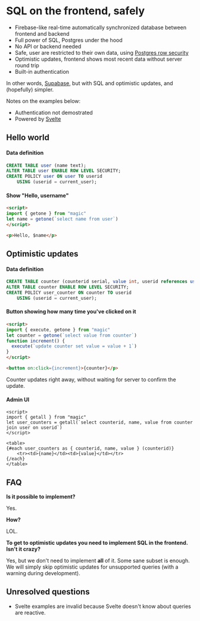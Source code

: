 # SQL on the frontend, safely

* Firebase-like real-time automatically synchronized database between frontend and backend
* Full power of SQL, Postgres under the hood
* No API or backend needed
* Safe, user are restricted to their own data, using [Postgres row security](https://www.postgresql.org/docs/13/ddl-rowsecurity.html)
* Optimistic updates, frontend shows most recent data without server round trip
* Built-in authentication

In other words, [Supabase](https://supabase.io/), but with SQL and optimistic updates, and (hopefully) simpler.

Notes on the examples below:
* Authentication not demostrated 
* Powered by [Svelte](https://svelte.dev/)

## Hello world

#### Data definition
```sql
CREATE TABLE user (name text);
ALTER TABLE user ENABLE ROW LEVEL SECURITY;
CREATE POLICY user ON user TO userid
    USING (userid = current_user);
```

#### Show "Hello, username"
```html
<script>
import { getone } from "magic"
let name = getone(`select name from user`)
</script>

<p>Hello, $name</p>
```

## Optimistic updates

#### Data definition
```sql
CREATE TABLE counter (counterid serial, value int, userid references user);
ALTER TABLE counter ENABLE ROW LEVEL SECURITY;
CREATE POLICY user_counter ON counter TO userid
    USING (userid = current_user);
```

#### Button showing how many time you've clicked on it
```html
<script>
import { execute, getone } from "magic"
let counter = getone(`select value from counter`)
function increment() {
  execute(`update counter set value = value + 1`)
}
</script>

<button on:click={increment}>{counter}</p>
```

Counter updates right away, without waiting for server to confirm the update.

#### Admin UI
```svelte
<script>
import { getall } from "magic"
let user_counters = getall(`select counterid, name, value from counter join user on userid`)
</script>

<table>
{#each user_counters as { counterid, name, value } (counterid)}
    <tr><td>{name}</td><td>{value}</td></tr>
{/each}
</table>
```

## FAQ

**Is it possible to implement?**

Yes.

**How?**

LOL.

**To get to optimistic updates you need to implement SQL in the frontend. Isn't it crazy?**

Yes, but we don't need to implement **all** of it. Some sane subset is enough. We will simply skip optimistic updates for unsupported queries (with a warning during development).

## Unresolved questions

* Svelte examples are invalid because Svelte doesn't know about queries are reactive. 

